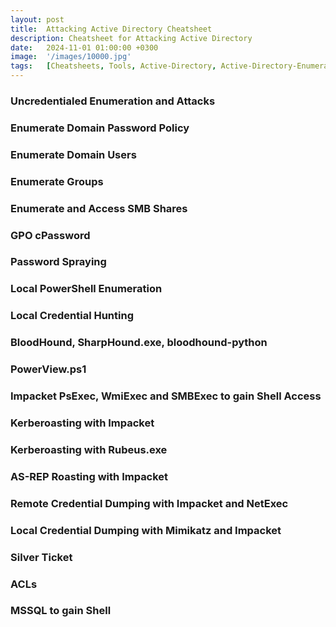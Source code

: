 ```yaml
---
layout: post
title:  Attacking Active Directory Cheatsheet
description: Cheatsheet for Attacking Active Directory
date:   2024-11-01 01:00:00 +0300
image:  '/images/10000.jpg'
tags:   [Cheatsheets, Tools, Active-Directory, Active-Directory-Enumeration, Kerberoasting, AS-REP-Roasting, DCSync, Silver-Ticket, ACLs, MSSQL, Credential-Dumping, Credential-Hunting]
---
```


### Uncredentialed Enumeration and Attacks

### Enumerate Domain Password Policy

### Enumerate Domain Users

### Enumerate Groups

### Enumerate and Access SMB Shares

### GPO cPassword

### Password Spraying

### Local PowerShell Enumeration

### Local Credential Hunting

### BloodHound, SharpHound.exe, bloodhound-python

### PowerView.ps1

### Impacket PsExec, WmiExec and SMBExec to gain Shell Access

### Kerberoasting with Impacket

### Kerberoasting with Rubeus.exe

### AS-REP Roasting with Impacket

### Remote Credential Dumping with Impacket and NetExec

### Local Credential Dumping with Mimikatz and Impacket

### Silver Ticket

### ACLs

### MSSQL to gain Shell